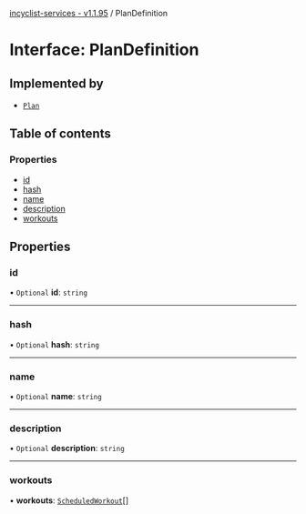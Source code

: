 [incyclist-services - v1.1.95](../README.md) / PlanDefinition

# Interface: PlanDefinition

## Implemented by

- [`Plan`](../classes/Plan.md)

## Table of contents

### Properties

- [id](PlanDefinition.md#id)
- [hash](PlanDefinition.md#hash)
- [name](PlanDefinition.md#name)
- [description](PlanDefinition.md#description)
- [workouts](PlanDefinition.md#workouts)

## Properties

### id

• `Optional` **id**: `string`

___

### hash

• `Optional` **hash**: `string`

___

### name

• `Optional` **name**: `string`

___

### description

• `Optional` **description**: `string`

___

### workouts

• **workouts**: [`ScheduledWorkout`](ScheduledWorkout.md)[]
